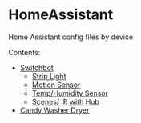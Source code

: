# HomeAssistant
Home Assistant config files by device

Contents:
- [Switchbot](https://github.com/Eikkargh/HomeAssistant/tree/main/Switchbot)
    - [Strip Light](https://github.com/Eikkargh/HomeAssistant/tree/main/Switchbot/Strip%20Light)
    - [Motion Sensor](https://github.com/Eikkargh/HomeAssistant/tree/main/Switchbot/Motion)
    - [Temp/Humidity Sensor](https://github.com/Eikkargh/HomeAssistant/tree/main/Switchbot/Temp-Humidity%20Sensor)
    - [Scenes/ IR with Hub](https://github.com/Eikkargh/HomeAssistant/tree/main/Switchbot/Scenes)
- [Candy Washer Dryer](https://github.com/Eikkargh/HomeAssistant/tree/main/Candy)
